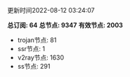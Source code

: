 更新时间2022-08-12 03:24:07

**总订阅: 64**
**总节点: 9347**
**有效节点: 2003**
- trojan节点: 81
- ssr节点: 1
- v2ray节点: 1630
- ss节点: 291
